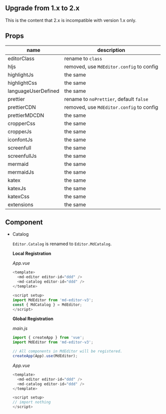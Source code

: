 ## Upgrade from 1.x to 2.x

This is the content that 2.x is incompatible with version 1.x only.

## Props

| name                | description                              |
| ------------------- | ---------------------------------------- |
| editorClass         | rename to `class`                        |
| hljs                | removed, use `MdEditor.config` to config |
| highlightJs         | the same                                 |
| highlightCss        | the same                                 |
| languageUserDefined | the same                                 |
| prettier            | rename to `noPrettier`, default `false`  |
| prettierCDN         | removed, use `MdEditor.config` to config |
| prettierMDCDN       | the same                                 |
| cropperCss          | the same                                 |
| cropperJs           | the same                                 |
| iconfontJs          | the same                                 |
| screenfull          | the same                                 |
| screenfullJs        | the same                                 |
| mermaid             | the same                                 |
| mermaidJs           | the same                                 |
| katex               | the same                                 |
| katexJs             | the same                                 |
| katexCss            | the same                                 |
| extensions          | the same                                 |

## Component

- Catalog

  `Editor.Catalog` is renamed to `Editor.MdCatalog`.

  **Local Registration**

  _App.vue_

  ```js
  <template>
    <md-editor editor-id="ddd" />
    <md-catalog editor-id="ddd" />
  </template>

  <script setup>
  import MdEditor from 'md-editor-v3';
  const { MdCatalog } = MdEditor;
  </script>
  ```

  **Global Registration**

  _main.js_

  ```js
  import { createApp } from 'vue';
  import MdEditor from 'md-editor-v3';

  // All components in MdEditor will be registered.
  createApp(App).use(MdEditor);
  ```

  _App.vue_

  ```js
  <template>
    <md-editor editor-id="ddd" />
    <md-catalog editor-id="ddd" />
  </template>

  <script setup>
  // import nothing
  </script>
  ```
